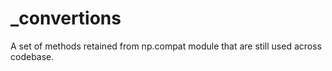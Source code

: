 # _convertions

A set of methods retained from np.compat module that
are still used across codebase.

